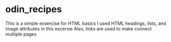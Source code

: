 # odin_recipes
This is a simple exsercise for HTML basics
I used HTML headings, lists, and image attributes in this excersie
Also, links are used to make connect multiple pages
